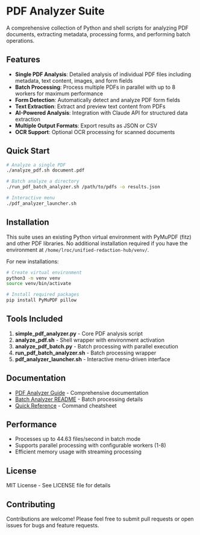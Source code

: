 # PDF Analyzer Suite

A comprehensive collection of Python and shell scripts for analyzing PDF documents, extracting metadata, processing forms, and performing batch operations.

## Features

- **Single PDF Analysis**: Detailed analysis of individual PDF files including metadata, text content, images, and form fields
- **Batch Processing**: Process multiple PDFs in parallel with up to 8 workers for maximum performance
- **Form Detection**: Automatically detect and analyze PDF form fields
- **Text Extraction**: Extract and preview text content from PDFs
- **AI-Powered Analysis**: Integration with Claude API for structured data extraction
- **Multiple Output Formats**: Export results as JSON or CSV
- **OCR Support**: Optional OCR processing for scanned documents

## Quick Start

```bash
# Analyze a single PDF
./analyze_pdf.sh document.pdf

# Batch analyze a directory
./run_pdf_batch_analyzer.sh /path/to/pdfs -o results.json

# Interactive menu
./pdf_analyzer_launcher.sh
```

## Installation

This suite uses an existing Python virtual environment with PyMuPDF (fitz) and other PDF libraries. No additional installation required if you have the environment at `/home/lroc/unified-redaction-hub/venv/`.

For new installations:

```bash
# Create virtual environment
python3 -m venv venv
source venv/bin/activate

# Install required packages
pip install PyMuPDF pillow
```

## Tools Included

1. **simple_pdf_analyzer.py** - Core PDF analysis script
2. **analyze_pdf.sh** - Shell wrapper with environment activation
3. **analyze_pdf_batch.py** - Batch processing with parallel execution
4. **run_pdf_batch_analyzer.sh** - Batch processing wrapper
5. **pdf_analyzer_launcher.sh** - Interactive menu-driven interface

## Documentation

- [PDF Analyzer Guide](PDF_ANALYZER_GUIDE.md) - Comprehensive documentation
- [Batch Analyzer README](PDF_BATCH_ANALYZER_README.md) - Batch processing details
- [Quick Reference](pdf_analyzer_cheatsheet.txt) - Command cheatsheet

## Performance

- Processes up to 44.63 files/second in batch mode
- Supports parallel processing with configurable workers (1-8)
- Efficient memory usage with streaming processing

## License

MIT License - See LICENSE file for details

## Contributing

Contributions are welcome! Please feel free to submit pull requests or open issues for bugs and feature requests.